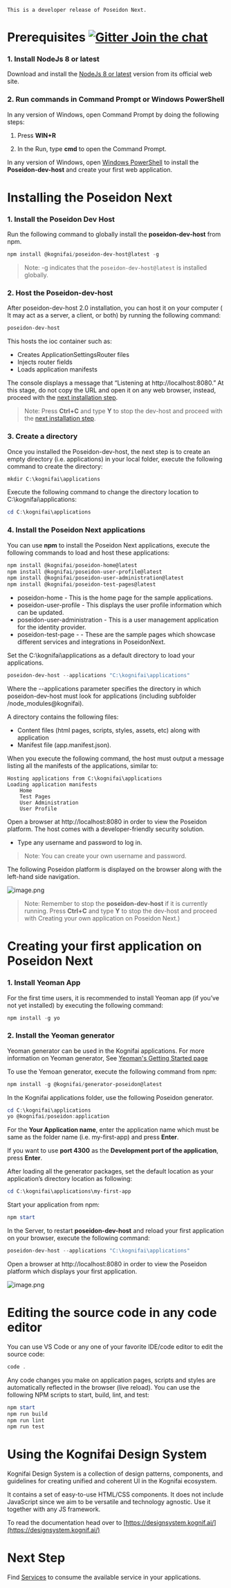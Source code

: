  ```
This is a developer release of Poseidon Next.
```
# Prerequisites [![Gitter Join the chat](https://badges.gitter.im/Join%20Chat.svg)](https://gitter.im/kognifai/Lobby)

### 1. Install NodeJs 8 or latest
Download and install the [NodeJs 8 or latest](https://nodejs.org/) version from its official web site.

### 2. Run commands in Command Prompt or Windows PowerShell
In any version of Windows, open Command Prompt by doing the following steps:

 1. Press **WIN+R** 

 2. In the Run, type **cmd** to open the Command Prompt.

In any version of Windows, open [Windows PowerShell](https://docs.microsoft.com/en-us/powershell/scripting/setup/starting-windows-powershell?view=powershell-6) to install the **Poseidon-dev-host** and create your first web application.


# Installing the Poseidon Next

### 1. Install the Poseidon Dev Host ###
Run the following command to globally install the **poseidon-dev-host** from npm.
```powershell
npm install @kognifai/poseidon-dev-host@latest -g
```
>Note: -g indicates that the ```poseidon-dev-host@latest``` is installed globally.

### 2.	Host the Poseidon-dev-host ###
After poseidon-dev-host 2.0 installation, you can host it on your computer ( It may act as a server, a client, or both) by running the following command:

```powershell
poseidon-dev-host
```
This hosts the ioc container such as: 
- Creates ApplicationSettingsRouter files
- Injects router fields
- Loads application manifests

The console displays a message that “Listening at http://localhost:8080.” At this stage, do not copy the URL and open it on any web browser, instead, proceed with the [next installation step](#Create-a-directory). 

> Note: Press **Ctrl+C** and type **Y** to stop the dev-host and proceed with the [next installation step](#Create-a-directory).

###  3.	Create a directory ### 
Once you installed the Poseidon-dev-host, the next step is to create an empty directory (i.e. applications) in your local folder, execute the following command to create the directory:

```powershell
mkdir C:\kognifai\applications
```

Execute the following command to change the directory location to C:\kognifai\applications:

```powershell
cd C:\kognifai\applications
```


###  4.	Install the Poseidon Next applications ### 

You can use **npm** to install the Poseidon Next applications, execute the following commands to load and host these applications:
```powershell
npm install @kognifai/poseidon-home@latest
npm install @kognifai/poseidon-user-profile@latest
npm install @kognifai/poseidon-user-administration@latest
npm install @kognifai/poseidon-test-pages@latest
```
- poseidon-home - This is the home page for the sample applications.
- poseidon-user-profile - This displays the user profile information which can be updated.
- poseidon-user-administration - This is a user management application for the identity provider.
- poseidon-test-page -  - These are the sample pages which showcase different services and integrations in PoseidonNext.

Set the C:\kognifai\applications as a default directory to load your applications.

```powershell
poseidon-dev-host --applications "C:\kognifai\applications"
```
Where the --applications parameter specifies the directory in which poseidon-dev-host must look for applications (including subfolder /node_modules@kognifai). 

A directory contains the following files:

- Content files (html pages, scripts, styles, assets, etc) along with application 
- Manifest file (app.manifest.json). 

When you execute the following command, the host must output a message listing all the manifests of the applications, similar to:

```
Hosting applications from C:\kognifai\applications
Loading application manifests
	Home
	Test Pages
	User Administration
	User Profile
```
Open a browser at http://localhost:8080 in order to view the Poseidon platform. The host comes with a developer-friendly security solution. 

- Type any username and password to log in. 

> Note: You can create your own username and password. 

The following Poseidon platform is displayed on the browser along with the left-hand side navigation.

![image.png](.%20images/Poseidon-Applications.png)

> Note: Remember to stop the **poseidon-dev-host** if it is currently running. Press **Ctrl+C** and type **Y** to stop the dev-host and proceed with Creating your own application on Poseidon Next.)



# Creating your first application on Poseidon Next



### 1.	Install Yeoman App ###

For the first time users, it is recommended to install Yeoman app (if you’ve not yet installed) by executing the following command:
```powershell
npm install -g yo
```

### 2.	Install the Yeoman generator ###
Yeoman generator can be used in the Kognifai applications. For more information on Yeoman generator, See [Yeoman's Getting Started page](http://yeoman.io/learning/index.html)

To use the Yemoan generator, execute the following command from npm:
  ```powershell
npm install -g @kognifai/generator-poseidon@latest
```
In the Kognifai applications folder, use the following Poseidon generator.
```powershell
cd C:\kognifai\applications
yo @kognifai/poseidon:application
```
For the **Your Application name**, enter the application name which must be same as the folder name (i.e. my-first-app) and press **Enter**.

If you want to use **port 4300** as the **Development port of the application**, press **Enter**.

 After loading all the generator packages, set the default location as your application’s directory location as following:
 ```powershell
cd C:\kognifai\applications\my-first-app
```
Start your application from npm:
 ```powershell
npm start
```
In the Server, to restart **poseidon-dev-host** and reload your first application on your browser, execute the following command:
 ```powershell
poseidon-dev-host --applications "C:\kognifai\applications"
```
Open a browser at http://localhost:8080 in order to view the Poseidon platform which displays your first application.

![image.png](.%20images/my-first-app.jpg)




# Editing the source code in any code editor

You can use VS Code or any one of your favorite IDE/code editor to edit the source code:
```powershell
code .
```
Any code changes you make on application pages, scripts and styles are automatically reflected in the browser (live reload).
You can use the following NPM scripts to start, build, lint, and test:
```powershell
npm start
npm run build
npm run lint
npm run test
```



# Using the Kognifai Design System

Kognifai Design System is a collection of design patterns, components, and guidelines for creating unified and coherent UI in the Kognifai ecosystem.

It contains a set of easy-to-use HTML/CSS components. It does not include JavaScript since we aim to be versatile and technology agnostic. Use it together with any JS framework.

To read the documentation head over to [https://designsystem.kognif.ai/](https://designsystem.kognif.ai/)

# Next Step

Find [Services](Services.md) to consume the available service in your applications.

